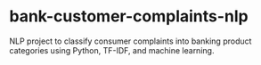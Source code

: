 # bank-customer-complaints-nlp
NLP project to classify consumer complaints into banking product categories using Python, TF-IDF, and machine learning.
